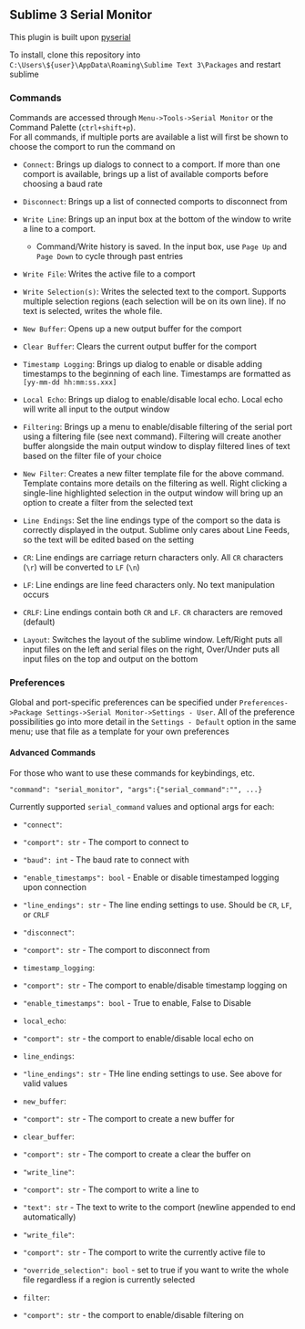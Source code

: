 ## Sublime 3 Serial Monitor

This plugin is built upon [pyserial](https://github.com/pyserial/pyserial)

To install, clone this repository into `C:\Users\${user}\AppData\Roaming\Sublime Text 3\Packages` and restart sublime

### Commands
Commands are accessed through `Menu->Tools->Serial Monitor` or the Command Palette (`ctrl+shift+p`).  
For all commands, if multiple ports are available a list will first be shown to choose the comport to run the command on

- `Connect`: Brings up dialogs to connect to a comport.  If more than one comport is available, brings up a list of available comports before choosing a baud rate

- `Disconnect`: Brings up a list of connected comports to disconnect from

- `Write Line`: Brings up an input box at the bottom of the window to write a line to a comport.
  - Command/Write history is saved.  In the input box, use `Page Up` and `Page Down` to cycle through past entries

- `Write File`: Writes the active file to a comport

- `Write Selection(s)`: Writes the selected text to the comport.  Supports multiple selection regions (each selection will be on its own line).  If no text is selected, writes the whole file.

- `New Buffer`: Opens up a new output buffer for the comport

- `Clear Buffer`: Clears the current output buffer for the comport

- `Timestamp Logging`: Brings up dialog to enable or disable adding timestamps to the beginning of each line.  Timestamps are formatted as `[yy-mm-dd hh:mm:ss.xxx]`

- `Local Echo`: Brings up dialog to enable/disable local echo.  Local echo will write all input to the output window

- `Filtering`: Brings up a menu to enable/disable filtering of the serial port using a filtering file (see next command).  Filtering will create another buffer alongside the main output window to display filtered lines of text based on the filter file of your choice

- `New Filter`: Creates a new filter template file for the above command.  Template contains more details on the filtering as well.  Right clicking a single-line highlighted selection in the output window will bring up an option to create a filter from the selected text

- `Line Endings`: Set the line endings type of the comport so the data is correctly displayed in the output.  Sublime only cares about Line Feeds, so the text will be edited based on the setting
 - `CR`: Line endings are carriage return characters only.  All `CR` characters (`\r`) will be converted to `LF` (`\n`)
 - `LF`: Line endings are line feed characters only.  No text manipulation occurs
 - `CRLF`: Line endings contain both `CR` and `LF`.  `CR` characters are removed (default)

- `Layout`: Switches the layout of the sublime window.  Left/Right puts all input files on the left and serial files on the right, Over/Under puts all input files on the top and output on the bottom


### Preferences
Global and port-specific preferences can be specified under `Preferences->Package Settings->Serial Monitor->Settings - User`.
All of the preference possibilities go into more detail in the `Settings - Default` option in the same menu; use that file as a template for your own preferences


#### Advanced Commands
For those who want to use these commands for keybindings, etc.

`"command": "serial_monitor", "args":{"serial_command":"", ...}`

Currently supported `serial_command` values and optional args for each:

- `"connect"`:
 - `"comport": str` - The comport to connect to
 - `"baud": int` - The baud rate to connect with
 - `"enable_timestamps": bool` - Enable or disable timestamped logging upon connection
 - `"line_endings": str` - The line ending settings to use.  Should be `CR`, `LF`, or `CRLF`

- `"disconnect"`:
 - `"comport": str` - The comport to disconnect from

- `timestamp_logging`:
 - `"comport": str` - The comport to enable/disable timestamp logging on
 - `"enable_timestamps": bool` - True to enable, False to Disable

- `local_echo`:
 - `"comport": str` - the comport to enable/disable local echo on
 
- `line_endings`:
 - `"line_endings": str` - THe line ending settings to use.  See above for valid values

- `new_buffer`:
 - `"comport": str` - The comport to create a new buffer for

- `clear_buffer`:
 - `"comport": str` - The comport to create a clear the buffer on

- `"write_line"`:
 - `"comport": str` - The comport to write a line to
 - `"text": str` - The text to write to the comport (newline appended to end automatically)

- `"write_file"`:
 - `"comport": str` - The comport to write the currently active file to
 - `"override_selection": bool` - set to true if you want to write the whole file regardless if a region is currently selected

- `filter`:
 - `"comport": str` - the comport to enable/disable filtering on
